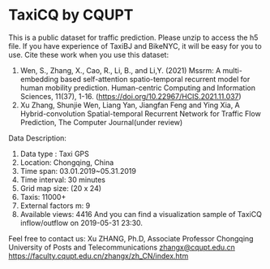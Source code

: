 # TaxiCQ by CQUPT
This is a public dataset for traffic prediction.
Please unzip to access the h5 file.
If you have experience of TaxiBJ and BikeNYC, it will be easy for you to use.
Cite these work when you use this dataset:

1. Wen, S., Zhang, X., Cao, R., Li, B., and Li,Y. (2021) Mssrm: A multi-embedding based self-attention spatio-temporal recurrent model for human mobility prediction. Human-centric Computing and Information Sciences, 11(37), 1-16. (https://doi.org/10.22967/HCIS.2021.11.037)
2. Xu Zhang, Shunjie Wen, Liang Yan, Jiangfan Feng and Ying Xia, A Hybrid-convolution Spatial-temporal Recurrent Network for Traffic Flow Prediction, The Computer Journal(under review)

Data Description:
1. Data type : Taxi GPS
2. Location: Chongqing, China
3. Time span: 03.01.2019~05.31.2019
4. Time interval: 30 minutes
5. Grid map size: (20 x 24)
6. Taxis: 11000+
7. External factors m: 9
8. Available views: 4416
And you can find a visualization sample of TaxiCQ inflow/outflow on 2019-05-31 23:30.


Feel free to contact us:
Xu ZHANG, Ph.D, Associate Professor
Chongqing University of Posts and Telecommunications
zhangx@cqupt.edu.cn
https://faculty.cqupt.edu.cn/zhangx/zh_CN/index.htm
